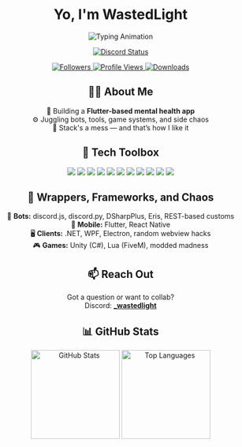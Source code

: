 <h1 align="center">Yo, I'm WastedLight</h1>

<p align="center">
  <img src="https://readme-typing-svg.herokuapp.com?font=Fira+Code&duration=4000&pause=1000&color=77E5FC&center=true&vCenter=true&width=435&lines=Developer+%7C+Bot+Crafter;Builder+of+Chaos+and+Clean+Code" alt="Typing Animation" />
</p>

<p align="center">
  <a href="https://discord.com/users/967847465200009226">
    <img src="https://discord.c99.nl/widget/theme-1/967847465200009226.png" alt="Discord Status">
  </a>
</p>

<p align="center">
  <a href="https://github.com/Fire09">
    <img src="https://img.shields.io/github/followers/wastedlight?style=flat&logo=github&label=Followers&color=2D76BF" alt="Followers">
    <img src="https://komarev.com/ghpvc/?username=wastedlight&color=blueviolet" alt="Profile Views">
    <img src="https://img.shields.io/github/downloads/wastedlight/liarsbaranticheat/total?color=blue&label=Downloads&logo=github&style=flat" alt="Downloads">
  </a>
</p>

<h2 align="center">👨‍💻 About Me</h2>

<p align="center">
  🧠 Building a <strong>Flutter-based mental health app</strong> <br/>
  ⚙️ Juggling bots, tools, game systems, and side chaos <br/>
  🧪 Stack's a mess — and that’s how I like it
</p>

<h2 align="center">🧰 Tech Toolbox</h2>

<p align="center">
  <img src="https://img.shields.io/badge/JavaScript-323330?style=for-the-badge&logo=javascript&logoColor=F7DF1E"/>
  <img src="https://img.shields.io/badge/TypeScript-007ACC?style=for-the-badge&logo=typescript&logoColor=white"/>
  <img src="https://img.shields.io/badge/Python-3776AB?style=for-the-badge&logo=python&logoColor=ffdd54"/>
  <img src="https://img.shields.io/badge/Java-ED8B00?style=for-the-badge&logo=java&logoColor=white"/>
  <img src="https://img.shields.io/badge/C%23-239120?style=for-the-badge&logo=c-sharp&logoColor=white"/>
  <img src="https://img.shields.io/badge/Lua-000080?style=for-the-badge&logo=lua&logoColor=white"/>
  <img src="https://img.shields.io/badge/Flutter-02569B?style=for-the-badge&logo=flutter&logoColor=white"/>
  <img src="https://img.shields.io/badge/Node.js-6DA55F?style=for-the-badge&logo=node.js&logoColor=white"/>
  <img src="https://img.shields.io/badge/NPM-CB3837?style=for-the-badge&logo=npm&logoColor=white"/>
  <img src="https://img.shields.io/badge/VSCODE-007ACC?style=for-the-badge&logo=visual-studio-code&logoColor=white"/>
  <img src="https://img.shields.io/badge/GitHub-181717?style=for-the-badge&logo=github&logoColor=white"/>
</p>

<h2 align="center">🧪 Wrappers, Frameworks, and Chaos</h2>

<p align="center">
  🤖 <strong>Bots:</strong> discord.js, discord.py, DSharpPlus, Eris, REST-based customs<br/>
  📱 <strong>Mobile:</strong> Flutter, React Native<br/>
  🖥️ <strong>Clients:</strong> .NET, WPF, Electron, random webview hacks<br/>
  🎮 <strong>Games:</strong> Unity (C#), Lua (FiveM), modded madness
</p>

<h2 align="center">📫 Reach Out</h2>

<p align="center">
  Got a question or want to collab?<br/>
  Discord: <a href="https://discord.com/users/967847465200009226"><strong>_wastedlight</strong></a>
</p>

<h2 align="center">📊 GitHub Stats</h2>

<p align="center">
  <img height="180em" src="https://github-readme-stats.vercel.app/api?username=wastedlight&show_icons=true&theme=tokyonight&layout=compact" alt="GitHub Stats" />
  <img height="180em" src="https://github-readme-stats.vercel.app/api/top-langs/?username=wastedlight&theme=tokyonight&layout=compact&langs_count=7" alt="Top Languages" />
</p>